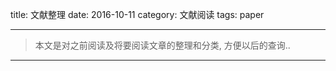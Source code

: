title: 文献整理
date: 2016-10-11
category: 文献阅读
tags: paper

---
> 本文是对之前阅读及将要阅读文章的整理和分类, 方便以后的查询..

---
<!--more-->
